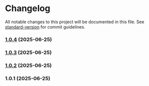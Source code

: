 # Changelog

All notable changes to this project will be documented in this file. See [standard-version](https://github.com/conventional-changelog/standard-version) for commit guidelines.

### [1.0.4](https://github.com/missionsquad/mcp-rss/compare/v1.0.3...v1.0.4) (2025-06-25)

### [1.0.3](https://github.com/missionsquad/mcp-rss/compare/v1.0.2...v1.0.3) (2025-06-25)

### [1.0.2](https://github.com/missionsquad/mcp-rss/compare/v1.0.1...v1.0.2) (2025-06-25)

### 1.0.1 (2025-06-25)
